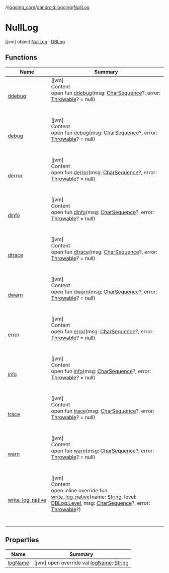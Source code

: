 //[logging_core](../../../index.md)/[danbroid.logging](../index.md)/[NullLog](index.md)



# NullLog  
 [jvm] object [NullLog](index.md) : [DBLog](../-d-b-log/index.md)   


## Functions  
  
|  Name |  Summary | 
|---|---|
| <a name="danbroid.logging/DBLog/ddebug/#kotlin.CharSequence?#kotlin.Throwable?/PointingToDeclaration/"></a>[ddebug](../-d-b-log/ddebug.md)| <a name="danbroid.logging/DBLog/ddebug/#kotlin.CharSequence?#kotlin.Throwable?/PointingToDeclaration/"></a>[jvm]  <br>Content  <br>open fun [ddebug](../-d-b-log/ddebug.md)(msg: [CharSequence](https://kotlinlang.org/api/latest/jvm/stdlib/kotlin/-char-sequence/index.html)?, error: [Throwable](https://kotlinlang.org/api/latest/jvm/stdlib/kotlin/-throwable/index.html)? = null)  <br><br><br>|
| <a name="danbroid.logging/DBLog/debug/#kotlin.CharSequence?#kotlin.Throwable?/PointingToDeclaration/"></a>[debug](../-d-b-log/debug.md)| <a name="danbroid.logging/DBLog/debug/#kotlin.CharSequence?#kotlin.Throwable?/PointingToDeclaration/"></a>[jvm]  <br>Content  <br>open fun [debug](../-d-b-log/debug.md)(msg: [CharSequence](https://kotlinlang.org/api/latest/jvm/stdlib/kotlin/-char-sequence/index.html)?, error: [Throwable](https://kotlinlang.org/api/latest/jvm/stdlib/kotlin/-throwable/index.html)? = null)  <br><br><br>|
| <a name="danbroid.logging/DBLog/derror/#kotlin.CharSequence?#kotlin.Throwable?/PointingToDeclaration/"></a>[derror](../-d-b-log/derror.md)| <a name="danbroid.logging/DBLog/derror/#kotlin.CharSequence?#kotlin.Throwable?/PointingToDeclaration/"></a>[jvm]  <br>Content  <br>open fun [derror](../-d-b-log/derror.md)(msg: [CharSequence](https://kotlinlang.org/api/latest/jvm/stdlib/kotlin/-char-sequence/index.html)?, error: [Throwable](https://kotlinlang.org/api/latest/jvm/stdlib/kotlin/-throwable/index.html)? = null)  <br><br><br>|
| <a name="danbroid.logging/DBLog/dinfo/#kotlin.CharSequence?#kotlin.Throwable?/PointingToDeclaration/"></a>[dinfo](../-d-b-log/dinfo.md)| <a name="danbroid.logging/DBLog/dinfo/#kotlin.CharSequence?#kotlin.Throwable?/PointingToDeclaration/"></a>[jvm]  <br>Content  <br>open fun [dinfo](../-d-b-log/dinfo.md)(msg: [CharSequence](https://kotlinlang.org/api/latest/jvm/stdlib/kotlin/-char-sequence/index.html)?, error: [Throwable](https://kotlinlang.org/api/latest/jvm/stdlib/kotlin/-throwable/index.html)? = null)  <br><br><br>|
| <a name="danbroid.logging/DBLog/dtrace/#kotlin.CharSequence?#kotlin.Throwable?/PointingToDeclaration/"></a>[dtrace](../-d-b-log/dtrace.md)| <a name="danbroid.logging/DBLog/dtrace/#kotlin.CharSequence?#kotlin.Throwable?/PointingToDeclaration/"></a>[jvm]  <br>Content  <br>open fun [dtrace](../-d-b-log/dtrace.md)(msg: [CharSequence](https://kotlinlang.org/api/latest/jvm/stdlib/kotlin/-char-sequence/index.html)?, error: [Throwable](https://kotlinlang.org/api/latest/jvm/stdlib/kotlin/-throwable/index.html)? = null)  <br><br><br>|
| <a name="danbroid.logging/DBLog/dwarn/#kotlin.CharSequence?#kotlin.Throwable?/PointingToDeclaration/"></a>[dwarn](../-d-b-log/dwarn.md)| <a name="danbroid.logging/DBLog/dwarn/#kotlin.CharSequence?#kotlin.Throwable?/PointingToDeclaration/"></a>[jvm]  <br>Content  <br>open fun [dwarn](../-d-b-log/dwarn.md)(msg: [CharSequence](https://kotlinlang.org/api/latest/jvm/stdlib/kotlin/-char-sequence/index.html)?, error: [Throwable](https://kotlinlang.org/api/latest/jvm/stdlib/kotlin/-throwable/index.html)? = null)  <br><br><br>|
| <a name="danbroid.logging/DBLog/error/#kotlin.CharSequence?#kotlin.Throwable?/PointingToDeclaration/"></a>[error](../-d-b-log/error.md)| <a name="danbroid.logging/DBLog/error/#kotlin.CharSequence?#kotlin.Throwable?/PointingToDeclaration/"></a>[jvm]  <br>Content  <br>open fun [error](../-d-b-log/error.md)(msg: [CharSequence](https://kotlinlang.org/api/latest/jvm/stdlib/kotlin/-char-sequence/index.html)?, error: [Throwable](https://kotlinlang.org/api/latest/jvm/stdlib/kotlin/-throwable/index.html)? = null)  <br><br><br>|
| <a name="danbroid.logging/DBLog/info/#kotlin.CharSequence?#kotlin.Throwable?/PointingToDeclaration/"></a>[info](../-d-b-log/info.md)| <a name="danbroid.logging/DBLog/info/#kotlin.CharSequence?#kotlin.Throwable?/PointingToDeclaration/"></a>[jvm]  <br>Content  <br>open fun [info](../-d-b-log/info.md)(msg: [CharSequence](https://kotlinlang.org/api/latest/jvm/stdlib/kotlin/-char-sequence/index.html)?, error: [Throwable](https://kotlinlang.org/api/latest/jvm/stdlib/kotlin/-throwable/index.html)? = null)  <br><br><br>|
| <a name="danbroid.logging/DBLog/trace/#kotlin.CharSequence?#kotlin.Throwable?/PointingToDeclaration/"></a>[trace](../-d-b-log/trace.md)| <a name="danbroid.logging/DBLog/trace/#kotlin.CharSequence?#kotlin.Throwable?/PointingToDeclaration/"></a>[jvm]  <br>Content  <br>open fun [trace](../-d-b-log/trace.md)(msg: [CharSequence](https://kotlinlang.org/api/latest/jvm/stdlib/kotlin/-char-sequence/index.html)?, error: [Throwable](https://kotlinlang.org/api/latest/jvm/stdlib/kotlin/-throwable/index.html)? = null)  <br><br><br>|
| <a name="danbroid.logging/DBLog/warn/#kotlin.CharSequence?#kotlin.Throwable?/PointingToDeclaration/"></a>[warn](../-d-b-log/warn.md)| <a name="danbroid.logging/DBLog/warn/#kotlin.CharSequence?#kotlin.Throwable?/PointingToDeclaration/"></a>[jvm]  <br>Content  <br>open fun [warn](../-d-b-log/warn.md)(msg: [CharSequence](https://kotlinlang.org/api/latest/jvm/stdlib/kotlin/-char-sequence/index.html)?, error: [Throwable](https://kotlinlang.org/api/latest/jvm/stdlib/kotlin/-throwable/index.html)? = null)  <br><br><br>|
| <a name="danbroid.logging/NullLog/write_log_native/#kotlin.String#danbroid.logging.DBLog.Level#kotlin.CharSequence?#kotlin.Throwable?/PointingToDeclaration/"></a>[write_log_native](write_log_native.md)| <a name="danbroid.logging/NullLog/write_log_native/#kotlin.String#danbroid.logging.DBLog.Level#kotlin.CharSequence?#kotlin.Throwable?/PointingToDeclaration/"></a>[jvm]  <br>Content  <br>open inline override fun [write_log_native](write_log_native.md)(name: [String](https://kotlinlang.org/api/latest/jvm/stdlib/kotlin/-string/index.html), level: [DBLog.Level](../-d-b-log/-level/index.md), msg: [CharSequence](https://kotlinlang.org/api/latest/jvm/stdlib/kotlin/-char-sequence/index.html)?, error: [Throwable](https://kotlinlang.org/api/latest/jvm/stdlib/kotlin/-throwable/index.html)?)  <br><br><br>|


## Properties  
  
|  Name |  Summary | 
|---|---|
| <a name="danbroid.logging/NullLog/logName/#/PointingToDeclaration/"></a>[logName](log-name.md)| <a name="danbroid.logging/NullLog/logName/#/PointingToDeclaration/"></a> [jvm] open override val [logName](log-name.md): [String](https://kotlinlang.org/api/latest/jvm/stdlib/kotlin/-string/index.html)   <br>|

